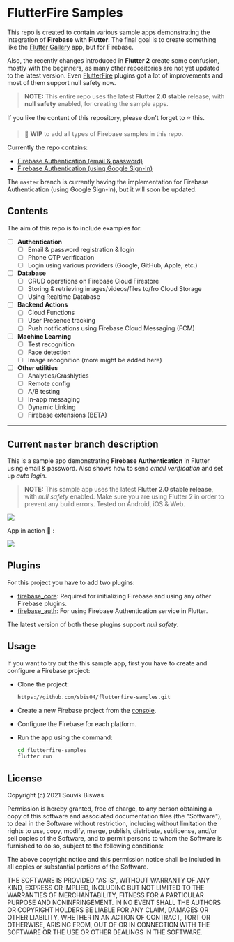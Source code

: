 # FlutterFire Samples

This repo is created to contain various sample apps demonstrating the integration of **Firebase** with **Flutter**. The final goal is to create something like the [Flutter Gallery](https://github.com/flutter/gallery) app, but for Firebase.

Also, the recently changes introduced in **Flutter 2** create some confusion, mostly with the beginners, as many other repositories are not yet updated to the latest version. Even [FlutterFire](https://firebase.flutter.dev/) plugins got a lot of improvements and most of them support null safety now.

> **NOTE:** This entire repo uses the latest **Flutter 2.0 stable** release, with **null safety** enabled, for creating the sample apps.

If you like the content of this repository, please don't forget to :star: this.

> :construction: **WIP** to add all types of Firebase samples in this repo.

Currently the repo contains:

* [Firebase Authentication (email & password)](https://github.com/sbis04/flutterfire-samples/tree/email-password)
* [Firebase Authentication (using Google Sign-In)](https://github.com/sbis04/flutterfire-samples/tree/google-sign-in)

The `master` branch is currently having the implementation for Firebase Authentication (using Google Sign-In), but it will soon be updated.

## Contents

The aim of this repo is to include examples for:

- [ ] **Authentication**
  - [ ] Email & password registration & login
  - [ ] Phone OTP verification
  - [ ] Login using various providers (Google, GitHub, Apple, etc.)

- [ ] **Database**
  - [ ] CRUD operations on Firebase Cloud Firestore
  - [ ] Storing & retrieving images/videos/files to/fro Cloud Storage
  - [ ] Using Realtime Database

- [ ] **Backend Actions**
  - [ ] Cloud Functions
  - [ ] User Presence tracking
  - [ ] Push notifications using Firebase Cloud Messaging (FCM)

- [ ] **Machine Learning**
  - [ ] Test recognition
  - [ ] Face detection
  - [ ] Image recognition (more might be added here)

- [ ] **Other utilities**
  - [ ] Analytics/Crashlytics
  - [ ] Remote config
  - [ ] A/B testing
  - [ ] In-app messaging
  - [ ] Dynamic Linking
  - [ ] Firebase extensions (BETA)

---

## Current `master` branch description

This is a sample app demonstrating **Firebase Authentication** in Flutter using email & password. Also shows how to send *email verification* and set up *auto login*.

> **NOTE:** This sample app uses the latest **Flutter 2.0 stable release**, with *null safety* enabled. Make sure you are using Flutter 2 in order to prevent any build errors. Tested on Android, iOS & Web.

![](https://github.com/sbis04/flutterfire-samples/raw/master/screenshots/flutterfire_authentication_cover.png)

App in action :rocket: :

![](https://github.com/sbis04/flutterfire-samples/raw/master/screenshots/flutterfire_auth.gif)

## Plugins

For this project you have to add two plugins:

- [firebase_core](https://pub.dev/packages/firebase_core): Required for initializing Firebase and using any other Firebase plugins.
- [firebase_auth](https://pub.dev/packages/firebase_auth): For using Firebase Authentication service in Flutter.

The latest version of both these plugins support *null safety*.

## Usage

If you want to try out the this sample app, first you have to create and configure a Firebase project:

* Clone the project:
  
  ```bash
  https://github.com/sbis04/flutterfire-samples.git
  ```

* Create a new Firebase project from the [console](https://console.firebase.google.com/).

* Configure the Firebase for each platform.

* Run the app using the command:
  
  ```bash
  cd flutterfire-samples
  flutter run
  ```

## License

Copyright (c) 2021 Souvik Biswas

Permission is hereby granted, free of charge, to any person obtaining a copy
of this software and associated documentation files (the "Software"), to deal
in the Software without restriction, including without limitation the rights
to use, copy, modify, merge, publish, distribute, sublicense, and/or sell
copies of the Software, and to permit persons to whom the Software is
furnished to do so, subject to the following conditions:

The above copyright notice and this permission notice shall be included in all
copies or substantial portions of the Software.

THE SOFTWARE IS PROVIDED "AS IS", WITHOUT WARRANTY OF ANY KIND, EXPRESS OR
IMPLIED, INCLUDING BUT NOT LIMITED TO THE WARRANTIES OF MERCHANTABILITY,
FITNESS FOR A PARTICULAR PURPOSE AND NONINFRINGEMENT. IN NO EVENT SHALL THE
AUTHORS OR COPYRIGHT HOLDERS BE LIABLE FOR ANY CLAIM, DAMAGES OR OTHER
LIABILITY, WHETHER IN AN ACTION OF CONTRACT, TORT OR OTHERWISE, ARISING FROM,
OUT OF OR IN CONNECTION WITH THE SOFTWARE OR THE USE OR OTHER DEALINGS IN THE
SOFTWARE.
